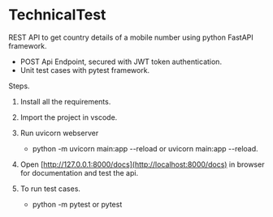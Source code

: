 # TechnicalTest

REST API to get country details of a mobile number using python FastAPI framework.

* POST Api Endpoint, secured with JWT token authentication.
* Unit test cases with pytest framework.

Steps.

  1. Install all the requirements.

  2. Import the project in vscode.

  3. Run uvicorn webserver
      * python -m uvicorn main:app --reload or uvicorn main:app --reload.
   
  4. Open [http://127.0.0.1:8000/docs](http://localhost:8000/docs) in browser for documentation and test the api.

   5. To run test cases.
      * python -m pytest or pytest
